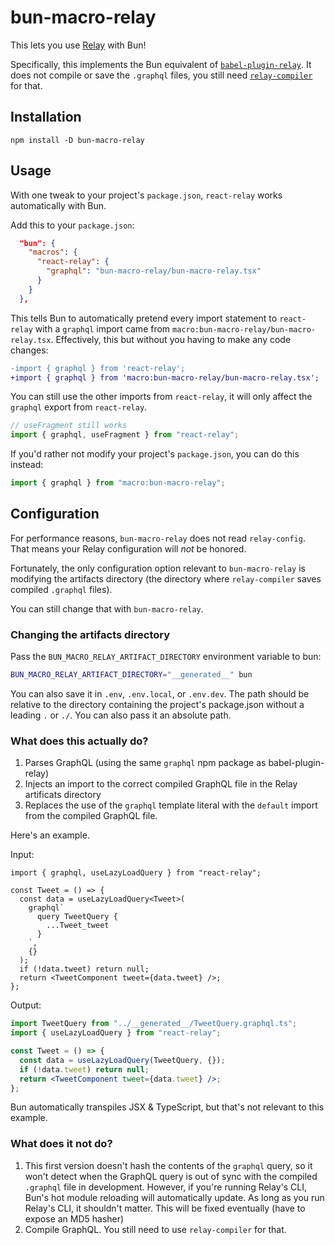 # bun-macro-relay

This lets you use [Relay](https://github.com/facebook/relay) with Bun!

Specifically, this implements the Bun equivalent of [`babel-plugin-relay`](https://github.com/facebook/relay/tree/main/packages/babel-plugin-relay). It does not compile or save the `.graphql` files, you still need [`relay-compiler`](https://github.com/facebook/relay/tree/main/packages/relay-compiler) for that.

## Installation

```
npm install -D bun-macro-relay
```

## Usage

With one tweak to your project's `package.json`, `react-relay` works automatically with Bun.

Add this to your `package.json`:

```json
  "bun": {
    "macros": {
      "react-relay": {
        "graphql": "bun-macro-relay/bun-macro-relay.tsx"
      }
    }
  },
```

This tells Bun to automatically pretend every import statement to `react-relay` with a `graphql` import came from `macro:bun-macro-relay/bun-macro-relay.tsx`. Effectively, this but without you having to make any code changes:

```diff
-import { graphql } from 'react-relay';
+import { graphql } from 'macro:bun-macro-relay/bun-macro-relay.tsx';
```

You can still use the other imports from `react-relay`, it will only affect the `graphql` export from `react-relay`.

```js
// useFragment still works
import { graphql, useFragment } from "react-relay";
```

If you'd rather not modify your project's `package.json`, you can do this instead:

```js
import { graphql } from "macro:bun-macro-relay";
```

## Configuration

For performance reasons, `bun-macro-relay` does not read `relay-config`. That means your Relay configuration will _not_ be honored.

Fortunately, the only configuration option relevant to `bun-macro-relay` is modifying the artifacts directory (the directory where `relay-compiler` saves compiled `.graphql` files).

You can still change that with `bun-macro-relay`.

### Changing the artifacts directory

Pass the `BUN_MACRO_RELAY_ARTIFACT_DIRECTORY` environment variable to bun:

```bash
BUN_MACRO_RELAY_ARTIFACT_DIRECTORY="__generated__" bun
```

You can also save it in `.env`, `.env.local`, or `.env.dev`. The path should be relative to the directory containing the project's package.json without a leading `.` or `./`. You can also pass it an absolute path.

### What does this actually do?

1. Parses GraphQL (using the same `graphql` npm package as babel-plugin-relay)
2. Injects an import to the correct compiled GraphQL file in the Relay artificats directory
3. Replaces the use of the `graphql` template literal with the `default` import from the compiled GraphQL file.

Here's an example.

Input:

```tsx
import { graphql, useLazyLoadQuery } from "react-relay";

const Tweet = () => {
  const data = useLazyLoadQuery<Tweet>(
    graphql`
      query TweetQuery {
        ...Tweet_tweet
      }
    `,
    {}
  );
  if (!data.tweet) return null;
  return <TweetComponent tweet={data.tweet} />;
};
```

Output:

```jsx
import TweetQuery from "../__generated__/TweetQuery.graphql.ts";
import { useLazyLoadQuery } from "react-relay";

const Tweet = () => {
  const data = useLazyLoadQuery(TweetQuery, {});
  if (!data.tweet) return null;
  return <TweetComponent tweet={data.tweet} />;
};
```

Bun automatically transpiles JSX & TypeScript, but that's not relevant to this example.

### What does it not do?

1. This first version doesn't hash the contents of the `graphql` query, so it won't detect when the GraphQL query is out of sync with the compiled `.graphql` file in development. However, if you're running Relay's CLI, Bun's hot module reloading will automatically update. As long as you run Relay's CLI, it shouldn't matter. This will be fixed eventually (have to expose an MD5 hasher)
2. Compile GraphQL. You still need to use `relay-compiler` for that.
